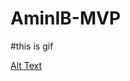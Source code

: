 # AminIB-MVP

#this is gif

[Alt Text](https://github.com/{Cortexifun}/{AminIB-MVP}/ProjectDemo.gif)

